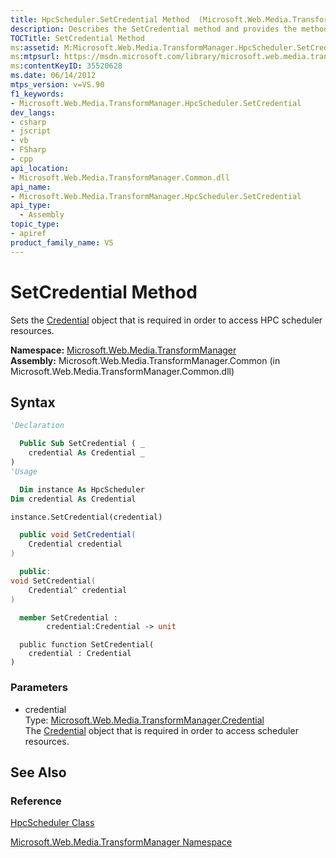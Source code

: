 ```yaml
---
title: HpcScheduler.SetCredential Method  (Microsoft.Web.Media.TransformManager)
description: Describes the SetCredential method and provides the method's namespace, assembly, syntax, and parameters.
TOCTitle: SetCredential Method
ms:assetid: M:Microsoft.Web.Media.TransformManager.HpcScheduler.SetCredential(Microsoft.Web.Media.TransformManager.Credential)
ms:mtpsurl: https://msdn.microsoft.com/library/microsoft.web.media.transformmanager.hpcscheduler.setcredential(v=VS.90)
ms:contentKeyID: 35520628
ms.date: 06/14/2012
mtps_version: v=VS.90
f1_keywords:
- Microsoft.Web.Media.TransformManager.HpcScheduler.SetCredential
dev_langs:
- csharp
- jscript
- vb
- FSharp
- cpp
api_location:
- Microsoft.Web.Media.TransformManager.Common.dll
api_name:
- Microsoft.Web.Media.TransformManager.HpcScheduler.SetCredential
api_type:
  - Assembly
topic_type:
- apiref
product_family_name: VS
---
```


# SetCredential Method

Sets the [Credential](credential-class-microsoft-web-media-transformmanager.md) object that is required in order to access HPC scheduler resources.

**Namespace:**  [Microsoft.Web.Media.TransformManager](microsoft-web-media-transformmanager-namespace.md)  
**Assembly:**  Microsoft.Web.Media.TransformManager.Common (in Microsoft.Web.Media.TransformManager.Common.dll)

## Syntax

```vb
'Declaration

  Public Sub SetCredential ( _
    credential As Credential _
)
'Usage

  Dim instance As HpcScheduler
Dim credential As Credential

instance.SetCredential(credential)
```

```csharp
  public void SetCredential(
    Credential credential
)
```

```cpp
  public:
void SetCredential(
    Credential^ credential
)
```

``` fsharp
  member SetCredential : 
        credential:Credential -> unit 
```

```jscript
  public function SetCredential(
    credential : Credential
)
```

### Parameters

  - credential  
    Type: [Microsoft.Web.Media.TransformManager.Credential](credential-class-microsoft-web-media-transformmanager.md)  
    The [Credential](credential-class-microsoft-web-media-transformmanager.md) object that is required in order to access scheduler resources.  

## See Also

### Reference

[HpcScheduler Class](hpcscheduler-class-microsoft-web-media-transformmanager.md)

[Microsoft.Web.Media.TransformManager Namespace](microsoft-web-media-transformmanager-namespace.md)
